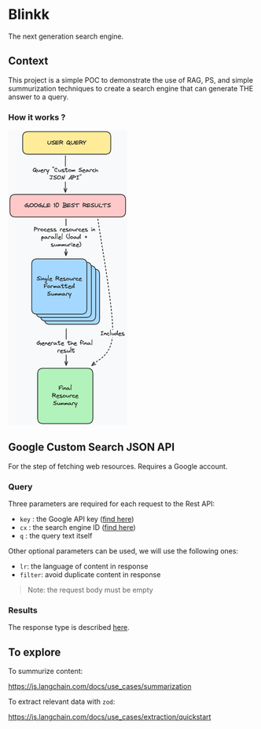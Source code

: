 # Blinkk

The next generation search engine.

## Context

This project is a simple POC to demonstrate the use of RAG, PS, and simple summurization techniques to create a search engine that can generate THE answer to a query.

### How it works ?

<img src="/assets/abc.png" alt="arch schema" height="600">

## Google Custom Search JSON API

For the step of fetching web resources. Requires a Google account.

### Query

Three parameters are required for each request to the Rest API:

- `key` : the Google API key ([find here](https://console.cloud.google.com/apis))
- `cx` : the search engine ID ([find here](https://programmablesearchengine.google.com/controlpanel/all))
- `q` : the query text itself

Other optional parameters can be used, we will use the following ones:

- `lr`: the language of content in response
- `filter`: avoid duplicate content in response

> Note: the request body must be empty

### Results

The response type is described [here](https://developers.google.com/custom-search/v1/reference/rest/v1/Search).

## To explore

To summurize content:

https://js.langchain.com/docs/use_cases/summarization

To extract relevant data with `zod`:

https://js.langchain.com/docs/use_cases/extraction/quickstart
